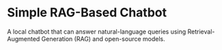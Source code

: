 
# Simple RAG-Based Chatbot

A local chatbot that can answer natural-language queries using Retrieval-Augmented Generation (RAG) and open-source models.



